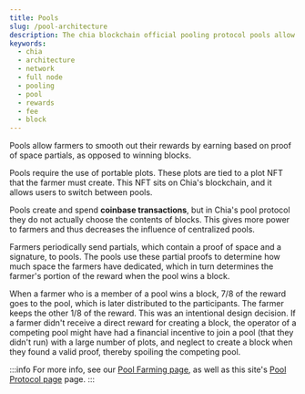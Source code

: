 ```yaml
---
title: Pools
slug: /pool-architecture
description: The chia blockchain official pooling protocol pools allow farmers to smooth out their rewards by earning based on proof of space partials, as opposed to winning blocks.
keywords:
  - chia
  - architecture
  - network
  - full node
  - pooling
  - pool
  - rewards
  - fee
  - block
---
```


Pools allow farmers to smooth out their rewards by earning based on proof of space partials, as opposed to winning blocks.

Pools require the use of portable plots. These plots are tied to a plot NFT that the farmer must create. This NFT sits on Chia's blockchain, and it allows users to switch between pools.

Pools create and spend **coinbase transactions**, but in Chia's pool protocol they do not actually choose the contents of blocks. This gives more power to farmers and thus decreases the influence of centralized pools.

Farmers periodically send partials, which contain a proof of space and a signature, to pools. The pools use these partial proofs to determine how much space the farmers have dedicated, which in turn determines the farmer's portion of the reward when the pool wins a block.

When a farmer who is a member of a pool wins a block, 7/8 of the reward goes to the pool, which is later distributed to the participants. The farmer keeps the other 1/8 of the reward. This was an intentional design decision. If a farmer didn't receive a direct reward for creating a block, the operator of a competing pool might have had a financial incentive to join a pool (that they didn't run) with a large number of plots, and neglect to create a block when they found a valid proof, thereby spoiling the competing pool.

:::info
For more info, see our [Pool Farming page](/pool-farming), as well as this site's [Pool Protocol page](/pool-protocol) page.
:::
